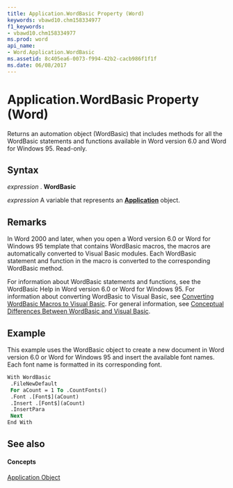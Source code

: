 ```yaml
---
title: Application.WordBasic Property (Word)
keywords: vbawd10.chm158334977
f1_keywords:
- vbawd10.chm158334977
ms.prod: word
api_name:
- Word.Application.WordBasic
ms.assetid: 8c405ea6-0073-f994-42b2-cacb986f1f1f
ms.date: 06/08/2017
---
```



# Application.WordBasic Property (Word)

Returns an automation object (WordBasic) that includes methods for all the WordBasic statements and functions available in Word version 6.0 and Word for Windows 95. Read-only.


## Syntax

 _expression_ . **WordBasic**

 _expression_ A variable that represents an **[Application](application-object-word.md)** object.


## Remarks

In Word 2000 and later, when you open a Word version 6.0 or Word for Windows 95 template that contains WordBasic macros, the macros are automatically converted to Visual Basic modules. Each WordBasic statement and function in the macro is converted to the corresponding WordBasic method.

For information about WordBasic statements and functions, see the WordBasic Help in Word version 6.0 or Word for Windows 95. For information about converting WordBasic to Visual Basic, see [Converting WordBasic Macros to Visual Basic](http://msdn.microsoft.com/library/44a08969-f0e9-291e-7663-b7cc2e3660db%28Office.15%29.aspx). For general information, see [Conceptual Differences Between WordBasic and Visual Basic](http://msdn.microsoft.com/library/2ec0fa57-68c4-f4e9-000c-91a2b97ac9ac%28Office.15%29.aspx).


## Example

This example uses the WordBasic object to create a new document in Word version 6.0 or Word for Windows 95 and insert the available font names. Each font name is formatted in its corresponding font.


```vb
With WordBasic 
 .FileNewDefault 
 For aCount = 1 To .CountFonts() 
 .Font .[Font$](aCount) 
 .Insert .[Font$](aCount) 
 .InsertPara 
 Next 
End With
```


## See also


#### Concepts


[Application Object](application-object-word.md)


